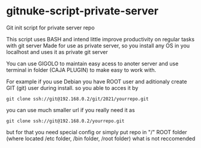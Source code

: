 # gitnuke-script-private-server
Git init script for private server repo

This script uses BASH and intend little improve productivity on regular tasks with git server
Made for use as private server, so you install any OS in you localhost and uses it as private git server

You can use GIGOLO to maintain easy acess to anoter server and use terminal in folder (CAJA PLUGIN) to make easy to work with.

For example if you use Debian you have ROOT user and aditionaly create GIT (git) user during install.
so you able to acces it by
```
git clone ssh://git@192.168.0.2/git/2021/yourrepo.git
```
you can use much smaller url if you really need it
as
```
git clone ssh://git@192.168.0.2/yourrepo.git
```
but for that you need special config or simply put repo in "/" ROOT folder (where located /etc folder, /bin folder, /root folder) what is not reccomended
